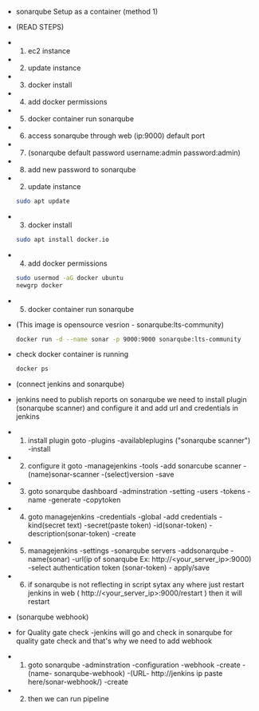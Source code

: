 - sonarqube Setup as a container (method 1)

- (READ STEPS)

- 1) ec2 instance 
- 2) update instance 
- 3) docker install 
- 4) add docker permissions 
- 5) docker container run sonarqube
- 6) access sonarqube through web (ip:9000) default port  
- 7) (sonarqube default password username:admin password:admin)
- 8) add new password to sonarqube

- 2) update instance
   
   ```bash
   sudo apt update

   ```
- 3) docker install

   ```bash
   sudo apt install docker.io

   ```
- 4) add docker permissions

   ```bash
   sudo usermod -aG docker ubuntu
   newgrp docker

   ```
- 5) docker container run sonarqube 
- (This image is opensource vesrion - sonarqube:lts-community)

   ```bash
   docker run -d --name sonar -p 9000:9000 sonarqube:lts-community

   ```
-  check docker container is running 

   ```bash
   docker ps

   ```


- (connect jenkins and sonarqube)
- jenkins need to publish reports on sonarqube we need to install plugin (sonarqube scanner) and configure it and add url and credentials in jenkins 

- 1) install plugin goto -plugins -availableplugins ("sonarqube scanner") -install

- 2) configure it goto -managejenkins -tools -add sonarcube scanner -(name)sonar-scanner -(select)version -save

- 3) goto sonarqube dashboard -adminstration -setting -users -tokens -name -generate -copytoken

- 4) goto managejenkins -credentials -global -add credentials -kind(secret text) -secret(paste token) -id(sonar-token) -description(sonar-token) -create

- 5) managejenkins -settings -sonarqube servers -addsonarqube -name(sonar) -url(ip of sonarqube Ex: http://<your_server_ip>:9000) -select authentication token (sonar-token) - apply/save

- 6) if sonarqube is not reflecting in script sytax any where just restart jenkins in web ( http://<your_server_ip>:9000/restart ) then it will restart

- (sonarqube webhook)
- for Quality gate check -jenkins will go and check in sonarqube for quality gate check and that's why we need to add webhook
   
- 1) goto sonarqube -adminstration -configuration -webhook -create -(name- sonarqube-webhook) -(URL- http://jenkins ip paste here/sonar-webhook/) -create
- 2) then we can run pipeline
